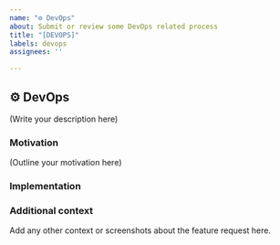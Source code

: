 ```yaml
---
name: "⚙️ DevOps"
about: Submit or review some DevOps related process
title: "[DEVOPS]"
labels: devops
assignees: ''

---
```


## ⚙️ DevOps

<!--
    What is the DevOps process you would like to see in the project AAAAAA?
-->

(Write your description here)

### Motivation

<!--
    Why should this DevOps process be implemented in the project AAAAAA?
    Is this feature request related to a problem? If so, please describe.
    Please link to any relevant issues or other PRs!
-->

(Outline your motivation here)

### Implementation

<!--
    What needs to be built for the DevOps process to be available in the project AAAAAA?
    How should this feature be implemented?
-->

### Additional context
Add any other context or screenshots about the feature request here.
